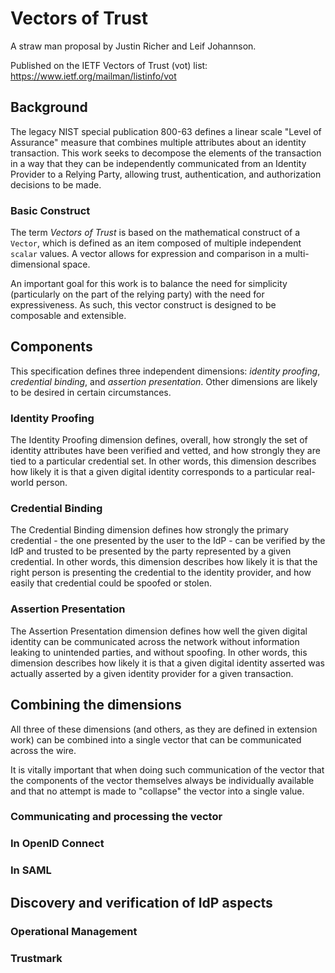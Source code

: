 # Vectors of Trust

A straw man proposal by Justin Richer and Leif Johannson.

Published on the IETF Vectors of Trust (vot) list: https://www.ietf.org/mailman/listinfo/vot

## Background

The legacy NIST special publication 800-63 defines a linear scale "Level of Assurance" measure that combines multiple attributes about an identity transaction. This work seeks to decompose the elements of the transaction in a way that they can be independently communicated from an Identity Provider to a Relying Party, allowing trust, authentication, and authorization decisions to be made.

### Basic Construct

The term *Vectors of Trust* is based on the mathematical construct of a `Vector`, which is defined as an item composed of multiple independent `scalar` values. A vector allows for expression and comparison in a multi-dimensional space.

An important goal for this work is to balance the need for simplicity (particularly on the part of the relying party) with the need for expressiveness. As such, this vector construct is designed to be composable and extensible. 

## Components

This specification defines three independent dimensions: *identity proofing*, *credential binding*, and *assertion presentation*. Other dimensions are likely to be desired in certain circumstances.

### Identity Proofing

The Identity Proofing dimension defines, overall, how strongly the set of identity attributes have been verified and vetted, and how strongly they are tied to a particular credential set. In other words, this dimension describes how likely it is that a given digital identity corresponds to a particular real-world person.

### Credential Binding

The Credential Binding dimension defines how strongly the primary credential - the one presented by the user to the IdP - can be verified by the IdP and trusted to be presented by the party represented by a given credential. In other words, this dimension describes how likely it is that the right person is presenting the credential to the identity provider, and how easily that credential could be spoofed or stolen.

### Assertion Presentation

The Assertion Presentation dimension defines how well the given digital identity can be communicated across the network without information leaking to unintended parties, and without spoofing. In other words, this dimension describes how likely it is that a given digital identity asserted was actually asserted by a given identity provider for a given transaction.


## Combining the dimensions

All three of these dimensions (and others, as they are defined in extension work) can be combined into a single vector that can be communicated across the wire.

It is vitally important that when doing such communication of the vector that the components of the vector themselves always be individually available and that no attempt is made to "collapse" the vector into a single value.

### Communicating and processing the vector



### In OpenID Connect

### In SAML

## Discovery and verification of IdP aspects

### Operational Management

### Trustmark